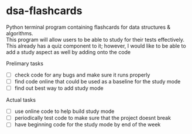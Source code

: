 # dsa-flashcards
Python terminal program containing flashcards for data structures &amp; algorithms.  
This program will allow users to be able to study for their tests effectively.  
This already has a quiz component to it; however, I would like to be able to add a study aspect as well by adding onto the code

Prelimary tasks
-[ ] check code for any bugs and make sure it runs properly
-[ ] find code online that could be used as a baseline for the study mode
-[ ] find out best way to add study mode 

Actual tasks
-[ ] use online code to help build study mode
-[ ] periodically test code to make sure that the project doesnt break
-[ ] have beginning code for the study mode by end of the week
